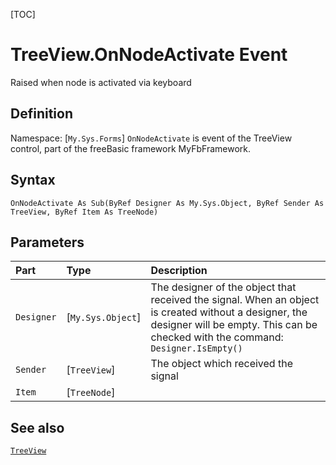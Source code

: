 [TOC]
# TreeView.OnNodeActivate Event
Raised when node is activated via keyboard
## Definition
Namespace: [`My.Sys.Forms`]
`OnNodeActivate` is event of the TreeView control, part of the freeBasic framework MyFbFramework.
## Syntax
```freeBasic
OnNodeActivate As Sub(ByRef Designer As My.Sys.Object, ByRef Sender As TreeView, ByRef Item As TreeNode)
```

## Parameters

|Part|Type|Description|
| :------------ | :------------ | :------------ |
|`Designer`|[`My.Sys.Object`]|The designer of the object that received the signal. When an object is created without a designer, the designer will be empty. This can be checked with the command: `Designer.IsEmpty()`|
|`Sender`|[`TreeView`]|The object which received the signal|
|`Item`|[`TreeNode`]||

## See also
[`TreeView`](TreeView.md)
